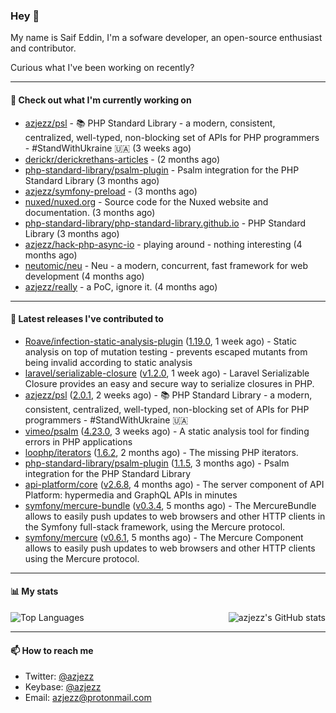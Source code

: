 ### Hey 👋

My name is Saif Eddin, I'm a sofware developer, an open-source enthusiast and contributor.

Curious what I've been working on recently?

---

#### 👷 Check out what I'm currently working on

- [azjezz/psl](https://github.com/azjezz/psl) - 📚 PHP Standard Library - a modern, consistent, centralized, well-typed, non-blocking set of APIs for PHP programmers - #StandWithUkraine 🇺🇦 (3 weeks ago)
- [derickr/derickrethans-articles](https://github.com/derickr/derickrethans-articles) -  (2 months ago)
- [php-standard-library/psalm-plugin](https://github.com/php-standard-library/psalm-plugin) - Psalm integration for the PHP Standard Library (3 months ago)
- [azjezz/symfony-preload](https://github.com/azjezz/symfony-preload) -  (3 months ago)
- [nuxed/nuxed.org](https://github.com/nuxed/nuxed.org) - Source code for the Nuxed website and documentation. (3 months ago)
- [php-standard-library/php-standard-library.github.io](https://github.com/php-standard-library/php-standard-library.github.io) - PHP Standard Library (3 months ago)
- [azjezz/hack-php-async-io](https://github.com/azjezz/hack-php-async-io) - playing around - nothing interesting  (4 months ago)
- [neutomic/neu](https://github.com/neutomic/neu) - Neu - a modern, concurrent, fast framework for web development (4 months ago)
- [azjezz/really](https://github.com/azjezz/really) - a PoC, ignore it. (4 months ago)

---

#### 🔭 Latest releases I've contributed to

- [Roave/infection-static-analysis-plugin](https://github.com/Roave/infection-static-analysis-plugin) ([1.19.0](https://github.com/Roave/infection-static-analysis-plugin/releases/tag/1.19.0), 1 week ago) - Static analysis on top of mutation testing - prevents escaped mutants from being invalid according to static analysis
- [laravel/serializable-closure](https://github.com/laravel/serializable-closure) ([v1.2.0](https://github.com/laravel/serializable-closure/releases/tag/v1.2.0), 1 week ago) - Laravel Serializable Closure provides an easy and secure way to serialize closures in PHP.
- [azjezz/psl](https://github.com/azjezz/psl) ([2.0.1](https://github.com/azjezz/psl/releases/tag/2.0.1), 2 weeks ago) - 📚 PHP Standard Library - a modern, consistent, centralized, well-typed, non-blocking set of APIs for PHP programmers - #StandWithUkraine 🇺🇦
- [vimeo/psalm](https://github.com/vimeo/psalm) ([4.23.0](https://github.com/vimeo/psalm/releases/tag/4.23.0), 3 weeks ago) - A static analysis tool for finding errors in PHP applications
- [loophp/iterators](https://github.com/loophp/iterators) ([1.6.2](https://github.com/loophp/iterators/releases/tag/1.6.2), 2 months ago) - The missing PHP iterators.
- [php-standard-library/psalm-plugin](https://github.com/php-standard-library/psalm-plugin) ([1.1.5](https://github.com/php-standard-library/psalm-plugin/releases/tag/1.1.5), 3 months ago) - Psalm integration for the PHP Standard Library
- [api-platform/core](https://github.com/api-platform/core) ([v2.6.8](https://github.com/api-platform/core/releases/tag/v2.6.8), 4 months ago) - The server component of API Platform: hypermedia and GraphQL APIs in minutes
- [symfony/mercure-bundle](https://github.com/symfony/mercure-bundle) ([v0.3.4](https://github.com/symfony/mercure-bundle/releases/tag/v0.3.4), 5 months ago) - The MercureBundle allows to easily push updates to web browsers and other HTTP clients in the Symfony full-stack framework, using the Mercure protocol.
- [symfony/mercure](https://github.com/symfony/mercure) ([v0.6.1](https://github.com/symfony/mercure/releases/tag/v0.6.1), 5 months ago) - The Mercure Component allows to easily push updates to web browsers and other HTTP clients using the Mercure protocol.

---

#### 📊 My stats

<img align="right" alt="azjezz's GitHub stats" src="https://github-readme-stats.vercel.app/api?username=azjezz&count_private=1&show_icons=true&" />

![Top Languages](https://github-readme-stats.vercel.app/api/top-langs/?username=azjezz)

---

#### 📫 How to reach me

- Twitter: [@azjezz](https://twitter.com/azjezz)
- Keybase: [@azjezz](https://keybase.io/azjezz)
- Email: [azjezz@protonmail.com](mailto://azjezz@protonmail.com)
